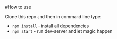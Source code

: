 #How to use

Clone this repo and then in command line type:

* `npm install` - install all dependencies
* `npm start` - run dev-server and let magic happen